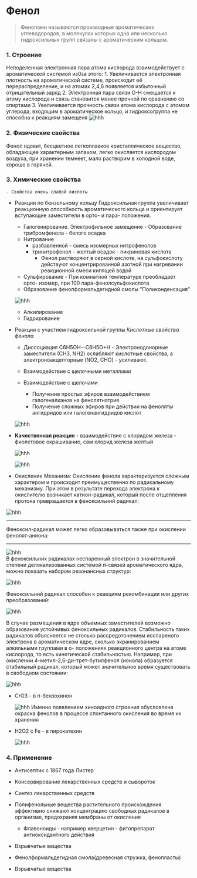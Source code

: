 # Фенол
> Фенолами называются производные ароматических углеводородов, в молекулах которых одна или несколько гидроксильных групп связаны с ароматическим кольцом.

### 1. Строение
Неподеленная электронная пара атома кислорода взаимодействует с ароматической системой из0за этого:
	1. Увеличивается электронная плотность на ароматической системе, происходит её перераспределение, и на атомах 2,4,6 появляется избыточный отрицательный заряд
		2. Электронная пара связи O-H смещается к атому кислорода и связь становится менее прочной по сравнению со спиртами
		3. Увеличивается прочность связи атома кислорода с атомом углерода, входящим в ароматическое кольцо, и гидроксогруппа не способна к реакциям замещеня
![hhh](Картинки/Билет_10/01.png)

### 2. Физические свойства
Фенол ядовит, бесцветное легкоплавкое кристаллическое вещество, обладающее характерным запахом, легко окисляется кислородом воздуха, при хранении темнеет, мало растворим в холодной воде, хорошо в горячей.
	
### 3. Химические свойства
	- Свойства очень слабой кислоты

- Реакции по бензольному кольцу 
Гидроксильная группа увеличивает реакционную способность ароматического кольца и ориентирует вступающие заместители в орто- и пара- положения. 
   - Галогенирование. Электрофильное замещение
			- Образование трибромфенола - белого осадка
   - Нитрование 
		- разбавленной - смесь изомерных нитрофенолов
		- тринитрофенол - желтый осадок - пикриновая кислота
			- Фенол растворяют в серной кислоте, на сульфокислоту действуют концентрированной азотной при нагревании реакционной смеси кипящей водой
   - Сульфирование 
			- При комнатной температуре преобладает орто- изомер, при 100 пара-фенолсульфокислота
   - Образование фенолформальдегидной смолы "Поликонденсация"

	![hhh](Картинки/Билет_10/02.png)

   - Алкилирование
   - Гидрирование
- Реакции с участием гидроксильной группы
			_Кислотные свойства фенола_ 
   - Диссоциация C6H5OH--C6H5O+H
			- Электронодонорные заместители (СH3, NH2) ослабляют кислотные свойства, а электроноакцепторные (NO2, CHO) - усиливают. 
   - Взаимодействие с щелочными металлами 
   - Взаимодействие с щелочами 
	
		- Получение простых эфиров взаимодействием галогеналканов на фенолятнатрия 
		- Получение сложных эфиров при действии на феноляты ангидридов или галогенангидридов кислот

	![hhh](Картинки/Билет_10/03.jpg)
- **Качественная реакция** - взаимодействие с хлоридом железа - фиолетовое окрашивание, сам хлорид железа желтый

	![hhh](Картинки/Билет_10/04.png)

	![hhh](Картинки/Билет_10/05.jpg)
- Окисление
		Механизм:
		Окисление фенола характеризуется сложным характером и происходит преимущественно по радикальному механизму. При этом в результате перехода электрона к окислителю возникает катион-радикал, который после отщепления протона превращается в феноксильний радикал:

![hhh](Картинки/Билет_10/06.png)
***	
Феноксил-радикал может легко образовываться также при окислении фенолят-аниона:
***		

![hhh](Картинки/Билет_10/07.png)	
В феноксильних радикалах неспаренный электрон в значительной степени делокализованных системой π-связей ароматического ядра, можно показать набором резонансных структур:

![hhh](Картинки/Билет_10/08.png)

Феноксильний радикал способен к реакциям рекомбинации или других преобразований:

![hhh](Картинки/Билет_10/09.png)

В случае размещения в ядре объемных заместителей возможно образование устойчивых феноксильных радикалов. Стабильность таких радикалов объясняется не столько рассредоточением исспареного электрона в ароматическом ядре, сколько экранированием алкильными группами в о- положениях реакционного центра на атоме кислорода, то есть кинетической стабильностью. Например, при окислении 4-метил-2,6-ди-трет-бутилфенол (ионола) образуется стабильный радикал, который может значительное время существовать в свободном состоянии:

![hhh](Картинки/Билет_10/010.png)
- CrO3 - в п-бензохинон

	![hhh](Картинки/Билет_10/o2.png)
			Именно появлением хиноидного строения обусловлена окраска фенолов в процессе спонтанного окисления во время их хранения
- H2O2 с Fe - в пирокатехин

	![hhh](Картинки/Билет_10/o3.png)
			
### 4. Применение
- Антисептик с 1867 года Листер
- Консервирование лекарственных средств и сывороток
- Синтез лекарственных средств 
- Полифенольные вещества растительного происхождения эффективно снижают концентрацию свободных радикалов в организме, предохраняя мембраны от окисления
	
	- Флавоноиды - например кверцетин - фитопрепарат антиоксидантного действия 
- Взрывчатые вещества
- Фенолформальдегидная смола(древесная стружка, фенопласты)
- Взрывчатые вещества
